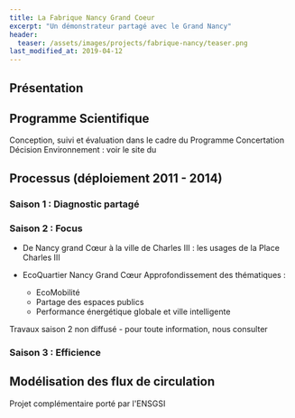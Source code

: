 ```yaml
---
title: La Fabrique Nancy Grand Coeur
excerpt: "Un démonstrateur partagé avec le Grand Nancy"
header:
  teaser: /assets/images/projects/fabrique-nancy/teaser.png
last_modified_at: 2019-04-12
---
```


## Présentation

## Programme Scientifique

Conception, suivi et évaluation dans le cadre du Programme Concertation Décision Environnement : voir le site du

## Processus (déploiement 2011 - 2014)


### Saison 1 : Diagnostic partagé



### Saison 2 : Focus

- De Nancy grand Cœur à la ville de Charles III : les usages de la Place Charles III
- EcoQuartier Nancy Grand Cœur Approfondissement des thématiques :
  
  - EcoMobilité
  - Partage des espaces publics
  - Performance énergétique globale et ville intelligente


Travaux saison 2 non diffusé - pour toute information, nous consulter


### Saison 3 : Efficience


## Modélisation des flux de circulation
Projet complémentaire porté par l'ENSGSI